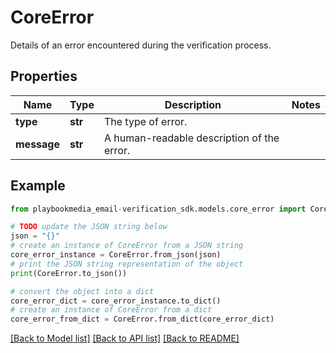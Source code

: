 # CoreError

Details of an error encountered during the verification process.

## Properties

Name | Type | Description | Notes
------------ | ------------- | ------------- | -------------
**type** | **str** | The type of error. | 
**message** | **str** | A human-readable description of the error. | 

## Example

```python
from playbookmedia_email-verification_sdk.models.core_error import CoreError

# TODO update the JSON string below
json = "{}"
# create an instance of CoreError from a JSON string
core_error_instance = CoreError.from_json(json)
# print the JSON string representation of the object
print(CoreError.to_json())

# convert the object into a dict
core_error_dict = core_error_instance.to_dict()
# create an instance of CoreError from a dict
core_error_from_dict = CoreError.from_dict(core_error_dict)
```
[[Back to Model list]](../README.md#documentation-for-models) [[Back to API list]](../README.md#documentation-for-api-endpoints) [[Back to README]](../README.md)


